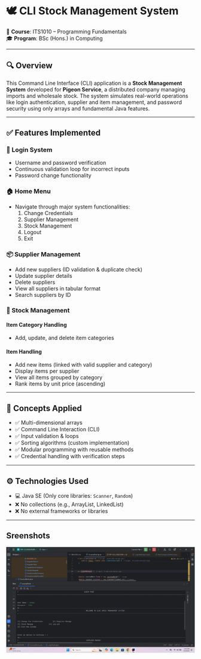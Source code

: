 # 🕊️ CLI Stock Management System

📌 **Course**: ITS1010 – Programming Fundamentals  
🎓 **Program**: BSc (Hons.) in Computing  


---

## 🔍 Overview

This Command Line Interface (CLI) application is a **Stock Management System** developed for **Pigeon Service**, a distributed company managing imports and wholesale stock. The system simulates real-world operations like login authentication, supplier and item management, and password security using only arrays and fundamental Java features.

---

## ✅ Features Implemented

### 🔐 Login System
- Username and password verification
- Continuous validation loop for incorrect inputs
- Password change functionality

### 🏠 Home Menu
- Navigate through major system functionalities:
  1. Change Credentials  
  2. Supplier Management  
  3. Stock Management  
  4. Logout  
  5. Exit  

### 📦 Supplier Management
- Add new suppliers (ID validation & duplicate check)
- Update supplier details
- Delete suppliers
- View all suppliers in tabular format
- Search suppliers by ID

### 🧮 Stock Management
#### Item Category Handling
- Add, update, and delete item categories

#### Item Handling
- Add new items (linked with valid supplier and category)
- Display items per supplier
- View all items grouped by category
- Rank items by unit price (ascending)

---

## 🧠 Concepts Applied

- ✅ Multi-dimensional arrays  
- ✅ Command Line Interaction (CLI)  
- ✅ Input validation & loops  
- ✅ Sorting algorithms (custom implementation)  
- ✅ Modular programming with reusable methods  
- ✅ Credential handling with verification steps

---

## ⚙️ Technologies Used

- 💻 Java SE (Only core libraries: `Scanner`, `Random`)
- ❌ No collections (e.g., ArrayList, LinkedList)
- ❌ No external frameworks or libraries

---

## Sreenshots
![image alt](https://github.com/lakmal-yapa-22/PRF-COURSEWORK/blob/19130fa347e7f41f548d919ef3159812156bd8fc/Screenshot%202025-05-04%20180520.png)



